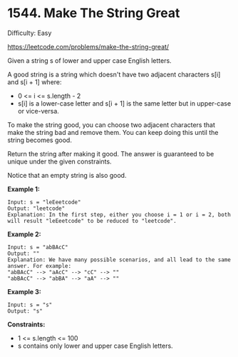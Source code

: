 # 1544. Make The String Great

Difficulty: Easy

https://leetcode.com/problems/make-the-string-great/

Given a string s of lower and upper case English letters.

A good string is a string which doesn't have two adjacent characters s[i] and s[i + 1] where:

* 0 <= i <= s.length - 2
* s[i] is a lower-case letter and s[i + 1] is the same letter but in upper-case or vice-versa.

To make the string good, you can choose two adjacent characters that make the string bad and remove them. You can keep doing this until the string becomes good.

Return the string after making it good. The answer is guaranteed to be unique under the given constraints.

Notice that an empty string is also good.

**Example 1:**
```
Input: s = "leEeetcode"
Output: "leetcode"
Explanation: In the first step, either you choose i = 1 or i = 2, both will result "leEeetcode" to be reduced to "leetcode".
```

**Example 2:**
```
Input: s = "abBAcC"
Output: ""
Explanation: We have many possible scenarios, and all lead to the same answer. For example:
"abBAcC" --> "aAcC" --> "cC" --> ""
"abBAcC" --> "abBA" --> "aA" --> ""
```

**Example 3:**
```
Input: s = "s"
Output: "s"
```

**Constraints:**

* 1 <= s.length <= 100
* s contains only lower and upper case English letters.
